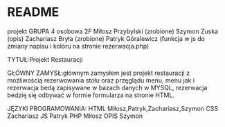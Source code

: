 # README
projekt
GRUPA 4 osobowa 
2F
Miłosz Przybylski (zrobione)
Szymon Zuska (opis)
Zachariasz Bryła (zrobione)
Patryk Góralewicz (funkcja w js do zmiany napisu i koloru na  stronie rezerwacja.php)

TYTUŁ:Projekt Restauracji



GŁÓWNY ZAMYSŁ:głównym zamysłem jest projekt restauracji z możliwością rezerwowania stołu oraz przęglądu menu, menu jak i rezerwacja bedą zapisywane w bazach danych w MYSQL, rezerwacja bedzię się odbywać w formie formularza na stronie HTML.



JĘZYKI PROGRAMOWANIA:
HTML Miłosz,Patryk,Zachariasz,Szymon
CSS Zachariasz
JS Patryk
PHP Miłosz
OPIS Szymon
